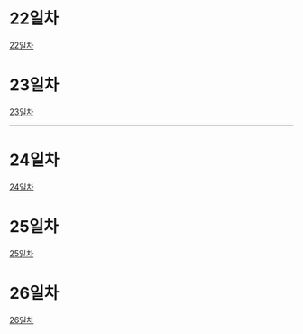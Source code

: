 # 22일차
[22일차](https://www.notion.so/bluecandle/AIFFEL_22-2020-08-24-f5f44e407c7d4272b0282541a502e193)

# 23일차
[23일차](https://www.notion.so/bluecandle/AIFFEL_23-2020-08-25-9667adb0edb549d89e32ac661075d816)

------

# 24일차
[24일차]()

# 25일차
[25일차]()

# 26일차
[26일차]()